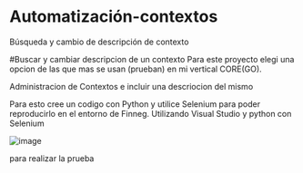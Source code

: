 # Automatización-contextos
Búsqueda y cambio de descripción de contexto  

#Buscar y cambiar descripcion de un contexto 
Para este proyecto elegi una opcion de las que mas se usan (prueban) en mi vertical CORE(GO).

Administracion de Contextos e incluir una descriocion del mismo 

Para esto cree un codigo con Python y utilice Selenium para poder reproducirlo en el entorno de Finneg.
Utilizando Visual Studio y python con Selenium 

![image](https://github.com/rosemarqui/Automatizaci-n-contextos/assets/119628954/6b07d984-58de-48d2-a853-724bb49638c9)

para realizar la prueba 

